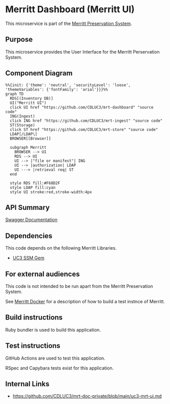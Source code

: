 # Merritt Dashboard (Merritt UI)

This microservice is part of the [Merritt Preservation System](https://github.com/CDLUC3/mrt-doc). 

## Purpose

This microservice provides the User Interface for the Merritt Perservation System.

## Component Diagram

```mermaid
%%{init: {'theme': 'neutral', 'securityLevel': 'loose', 'themeVariables': {'fontFamily': 'arial'}}}%%
graph TD
  RDS[(Inventory DB)]
  UI("Merritt UI")
  click UI href "https://github.com/CDLUC3/mrt-dashboard" "source code"
  ING(Ingest)
  click ING href "https://github.com/CDLUC3/mrt-ingest" "source code"
  ST(Storage)
  click ST href "https://github.com/CDLUC3/mrt-store" "source code"
  LDAP[/LDAP\]
  BROWSER[[Browser]]

  subgraph Merritt
    BROWSER --> UI
    RDS --> UI
    UI --> |"file or manifest"| ING
    UI --> |authorization| LDAP
    UI ---> |retrieval req| ST
  end

  style RDS fill:#F68D2F
  style LDAP fill:cyan
  style UI stroke:red,stroke-width:4px
```

## API Summary
[Swagger Documentation](https://petstore.swagger.io/?url=https://raw.githubusercontent.com/CDLUC3/mrt-dashboard/main/swagger.yml)

## Dependencies

This code depends on the following Merritt Libraries.
- [UC3 SSM Gem](https://github.com/CDLUC3/uc3-ssm)

## For external audiences
This code is not intended to be run apart from the Merritt Preservation System.

See [Merritt Docker](https://github.com/CDLUC3/merritt-docker) for a description of how to build a test instnce of Merritt.

## Build instructions
Ruby bundler is used to build this application.

## Test instructions
GitHub Actions are used to test this application.

RSpec and Capybara tests exist for this application.

## Internal Links
- https://github.com/CDLUC3/mrt-doc-private/blob/main/uc3-mrt-ui.md
